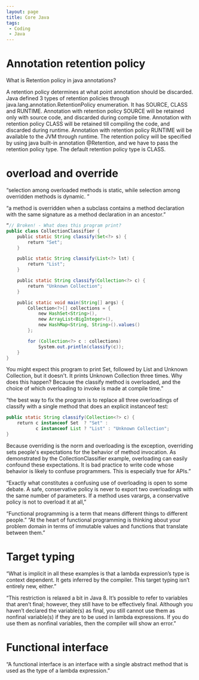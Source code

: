 ```yaml
---
layout: page
title: Core Java
tags:
 - Coding
 - Java
---
```


# Annotation retention policy
What is Retention policy in java annotations?

A retention policy determines at what point annotation should be discarded.
Java defined 3 types of retention policies through java.lang.annotation.RetentionPolicy enumeration. It has SOURCE, CLASS and RUNTIME.
Annotation with retention policy SOURCE will be retained only with source code, and discarded during compile time.
Annotation with retention policy CLASS will be retained till compiling the code, and discarded during runtime.
Annotation with retention policy RUNTIME will be available to the JVM through runtime.
The retention policy will be specified by using java built-in annotation @Retention, and we have to pass the retention policy type.
The default retention policy type is CLASS.

# overload and override
“selection among overloaded methods is static, while selection among overridden methods is dynamic. ”

“a method is overridden when a subclass contains a method declaration with the same signature as a method declaration in an ancestor.”

```java
“// Broken! - What does this program print?
public class CollectionClassifier {
    public static String classify(Set<?> s) {
        return "Set";
    }

    public static String classify(List<?> lst) {
        return "List";
    }

    public static String classify(Collection<?> c) {
        return "Unknown Collection";
    }

    public static void main(String[] args) {
        Collection<?>[] collections = {
            new HashSet<String>(),
            new ArrayList<BigInteger>(),
            new HashMap<String, String>().values()
        };

        for (Collection<?> c : collections)
            System.out.println(classify(c));
    }
}
```
You might expect this program to print Set, followed by List and Unknown Collection, but it doesn't. It prints Unknown Collection three times. Why does this happen? Because the classify method is overloaded, and the choice of which overloading to invoke is made at compile time.”


“the best way to fix the program is to replace all three overloadings of classify with a single method that does an explicit instanceof test:
```java
public static String classify(Collection<?> c) {
    return c instanceof Set  ? "Set" :
           c instanceof List ? "List" : "Unknown Collection";
}
```
Because overriding is the norm and overloading is the exception, overriding sets people's expectations for the behavior of method invocation. As demonstrated by the CollectionClassifier example, overloading can easily confound these expectations. It is bad practice to write code whose behavior is likely to confuse programmers. This is especially true for APIs.”


“Exactly what constitutes a confusing use of overloading is open to some debate. A safe, conservative policy is never to export two overloadings with the same number of parameters. If a method uses varargs, a conservative policy is not to overload it at all,”

“Functional programming is a term that means different things to different people.”
“At the heart of functional programming is thinking about your problem domain in terms of immutable values and functions that translate between them.”

# Target typing
“What is implicit in all these examples is that a lambda expression’s type is context dependent. It gets inferred by the compiler. This target typing isn’t entirely new, either.”

“This restriction is relaxed a bit in Java 8. It’s possible to refer to variables that aren’t final; however, they still have to be effectively final. Although you haven’t declared the variable(s) as final, you still cannot use them as nonfinal variable(s) if they are to be used in lambda expressions. If you do use them as nonfinal variables, then the compiler will show an error.”


# Functional interface
“A functional interface is an interface with a single abstract method that is used as the type of a lambda expression.”





